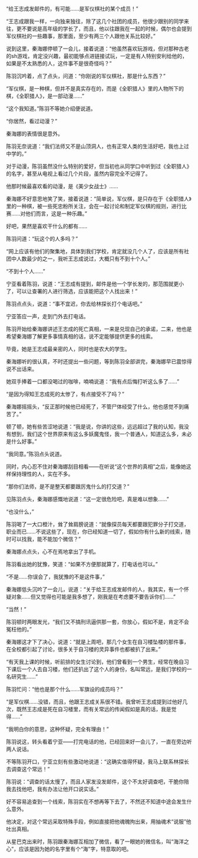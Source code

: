 “给王志成发邮件的，有可能……是军仪棋社的某个成员！”

“王志成跟我一样，一向独来独往，除了这几个社团的成员，他很少跟别的同学来往，更不要说是高年级的学长了，而且，他以往跟我在一起的时候，偶尔也会提到军仪棋社的一些趣事，那里面，至少有两三个人跟他关系比较好。”

说到这里，秦海娜停顿了一会儿，接着说道：“他虽然喜欢玩游戏，但对那种古老的sh游戏，肯定没兴趣，最初能够点进链接试玩，一定是有人特别安利给他的，如果是不太熟悉的人，这件事不是很奇怪吗？”

陈羽沉吟着，点了点头，问道：“你刚说的军仪棋社，那是什么东西？”

“军仪棋，是一种棋，但并不是真实存在的，而是《全职猎人》里的人物所下的棋，《全职猎人》，是一部动漫……”

“这个我知道。”陈羽不等她介绍便说道。

“你居然，看过动漫？”

秦海娜的表情很是意外。

陈羽无奈说道：“我们法师又不是山顶洞人，也有正常人类的生活好吧，我也上过中学的。”

对于动漫，陈羽虽然没什么特别的爱好，但当初也从同学口中听到过《全职猎人》的名字，甚至从电视上看过几个片段，虽然内容完全不记得了。

他那时候最喜欢看的动漫，是《美少女战士》……

秦海娜不好意思地笑了笑，接着说道：“简单说，军仪棋，是只存在于《全职猎人》里的一种棋，被一些死忠粉所关注，会在一起讨论和制定军仪棋的规则，进行比赛……对他们而言，这是一种乐趣。”

好吧，果然是喜欢干什么的都有……

陈羽问道：“玩这个的人多吗？”

“网上应该有他们的聚集地，具体到我们学校，肯定就没几个人了，应该是所有社团中人数最少的之一，我听王志成说过，大概只有不到十个人。”

“不到十个人……”

宁亚看着陈羽，说道：“王志成有提到，邮件是他一个学长发的，那范围就更小了，可以让查署的人进行筛选，应该能把这个人找出来！”

陈羽点点头，说道：“事不宜迟，你去给林探长打个电话吧。”

宁亚答应一声，走到门外去打电话。

陈羽开始给秦海娜讲述王志成的死亡真相，一来是兑现自己的承诺，二来，他也是希望秦海娜了解更多事情真相的话，说不定能够提供更多的线索。

毕竟，她是王志成最亲密的人，同时也是农大的学生。

秦海娜听的很认真，不时还提出一些问题，等到陈羽全部讲完，秦海娜早已震惊得说不出话来。

她双手捧着一口都没喝过的咖啡，喃喃说道：“我有点后悔打听这么多了……”

“是因为得知王志成死的太惨了，有点接受不了吗？”

秦海娜摇摇头，“反正那时候他已经死了，不管尸体经受了什么，他也感觉不到痛苦了。”

顿了顿，她有些苦涩地说道：“我是说，你讲的这些，远远超过了我的认知，我没有想到，我们这个世界原来有这么多妖魔鬼怪，我一个普通人，知道这么多，未必是什么好事。”

“我同意。”陈羽点头说道。

同时，内心忍不住对秦海娜刮目相看——在听说“这个世界的真相”之后，能像她这样保持理性的人，实在不多。

“那你们法师，是不是整天都要跟厉鬼什么的打交道？”

见陈羽点头，秦海娜感慨地说道：“这一定很危险吧，真是难以想象……”

“也没什么，”

陈羽喝了一大口橙汁，耸了耸肩膀说道：“就像探员每天都要跟犯罪分子打交道，职业而已……不说这些了，现在，你已经知道一切了，假如你有什么新的线索，随时可以找我，能不能加个微信？”

秦海娜点点头，心不在焉地拿出了手机。

陈羽看出她的犹豫，笑道：“如果不方便那就算了，打电话也可以。”

“不是……你误会了，我犹豫的不是这件事，”

秦海娜低头沉吟了一会儿，说道：“关于给王志成发邮件的人，我其实，有一个怀疑对象……但又觉得也可能是我多想了，刚我是在考虑要不要告诉你们……”

“当然！”

陈羽顿时两眼发光，“我们又不搞刑讯逼供那一套，你放心，假如不是，肯定不会冤枉他的。”

秦海娜这才下了决心，说道：“就是上周吧，那几个女生在自习楼坠楼的那件事，在全校都引起了讨论，很多关于自习楼的灵异事件也都被扒了出来。”

“有天我上课的时候，听前排的女生讨论到，他们曾看到一个男生，经常在晚自习下课后一个人去自习楼，他们还扒出了这个人的身份，名叫常远，是我们学校的一名研究生……”

陈羽忙问：“他也是那个什么……军旗设的成员吗？”

“是军仪棋……没错，而且，他跟王志成关系很不错。我曾听王志成提到过他好几次，既然王志成是死在自习楼里，而有关常远的传闻假如是真的话，我是觉得……”

“我明白你的意思，这种怀疑，完全有理由！”

陈羽说这，转头看着宁亚——打完电话的他，已经回来好一会儿了，一直在旁边听两人说话。

不等陈羽开口，宁亚立刻有些激动地说道：“这确实值得怀疑，我马上联系林探长去调查这个常远！”

陈羽说：“调查的话太慢了，而且人家发没发邮件，这个不太好调查吧，干脆你陪我去找他吧，我有办法让他开口说实话。”

好不容易追查到一个线索，陈羽实在不想再等下去了，不然还不知道中途会发生什么意外。

他决定，对这个常远采取特殊手段，例如直接把他魂魄拘出来，用抽魂术“说服”他吐出真相。

从星巴克出来时，陈羽跟秦海娜互相加了微信，看了一眼她的微信名，叫“海洋之心”，应该是因为她的名字里有个“海”字，特意取的吧。
